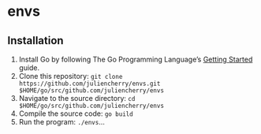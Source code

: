 # envs

## Installation

1. Install Go by following The Go Programming Language’s [Getting Started](https://golang.org/doc/install) guide.
2. Clone this repository: `git clone https://github.com/juliencherry/envs.git $HOME/go/src/github.com/juliencherry/envs`
3. Navigate to the source directory: `cd $HOME/go/src/github.com/juliencherry/envs`
4. Compile the source code: `go build`
5. Run the program: `./envs`...
